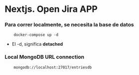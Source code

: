 # Nextjs. Open Jira APP

### Para correr localmente, se necesita la base de datos

```
    docker-compose up -d
```

* El -d, significa __detached__

### Local MongoDB URL connection

```
    mongodb://localhost:27017/entriesdb
```
